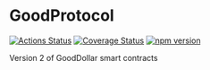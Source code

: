 # GoodProtocol

[![Actions Status](https://github.com/GoodDollar/GoodProtocol/workflows/CI/badge.svg)](https://github.com/GoodDollar/GoodProtocol/actions)
[![Coverage Status](https://coveralls.io/repos/github/GoodDollar/GoodProtocol/badge.svg?branch=master)](https://coveralls.io/github/GoodDollar/GoodProtocol?branch=master)
[![npm version](https://badge.fury.io/js/@gooddollar%2Fgoodprotocol.svg)](https://badge.fury.io/js/@gooddollar%2Fgoodprotocol)

Version 2 of GoodDollar smart contracts
